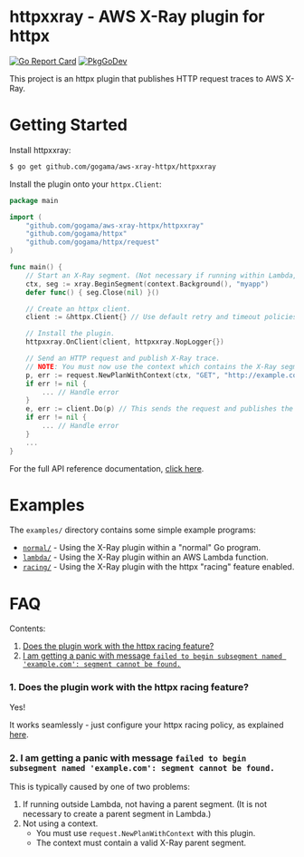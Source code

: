 httpxxray - AWS X-Ray plugin for httpx
======================================

[![Go Report Card](https://goreportcard.com/badge/github.com/gogama/aws-xray-httpx/httpxxray)](https://goreportcard.com/report/github.com/gogama/aws-xray-httpx/httpxxray) [![PkgGoDev](https://pkg.go.dev/badge/github.com/gogama/aws-xray-httpx/httpxxray)](https://pkg.go.dev/github.com/gogama/aws-xray-httpx/httpxxray)

This project is an httpx plugin that publishes HTTP request traces to AWS X-Ray.

Getting Started
===============

Install httpxxray:

```sh
$ go get github.com/gogama/aws-xray-httpx/httpxxray
```

Install the plugin onto your `httpx.Client`:

```go
package main

import (
	"github.com/gogama/aws-xray-httpx/httpxxray"
	"github.com/gogama/httpx"
	"github.com/gogama/httpx/request"
)

func main() {
	// Start an X-Ray segment. (Not necessary if running within Lambda, see examples/lambda.)
	ctx, seg := xray.BeginSegment(context.Background(), "myapp")
	defer func() { seg.Close(nil) }()

	// Create an httpx client.
	client := &httpx.Client{} // Use default retry and timeout policies

	// Install the plugin.
	httpxxray.OnClient(client, httpxxray.NopLogger{})

	// Send an HTTP request and publish X-Ray trace.
	// NOTE: You must now use the context which contains the X-Ray segment!
	p, err := request.NewPlanWithContext(ctx, "GET", "http://example.com", nil)
	if err != nil {
		... // Handle error
	}
	e, err := client.Do(p) // This sends the request and publishes the plan to X-Ray.
	if err != nil {
		... // Handle error
	}
	...
}
```

For the full API reference documentation, [click here](https://pkg.go.dev/github.com/gogama/aws-xray-httpx/httpxxray).

Examples
========

The `examples/` directory contains some simple example programs:

- [`normal/`](example/normal) - Using the X-Ray plugin within a "normal" Go program.
- [`lambda/`](example/lambda) - Using the X-Ray plugin within an AWS Lambda function.
- [`racing/`](example/racing) - Using the X-Ray plugin with the httpx "racing" feature enabled.

FAQ
===

Contents:

1. [Does the plugin work with the httpx racing feature?](#1-does-the-plugin-work-with-the-httpx-racing-feature)
2. [I am getting a panic with message `failed to begin subsegment named 'example.com': segment cannot be found.`](#2-i-am-getting-a-panic-with-message-failed-to-begin-subsegment-named-examplecom-segment-cannot-be-found)

### 1. Does the plugin work with the httpx racing feature?

Yes!

It works seamlessly - just configure your httpx racing policy, as explained
[here](https://pkg.go.dev/github.com/gogama/httpx#readme-concurrent-requests-racing).

### 2. I am getting a panic with message `failed to begin subsegment named 'example.com': segment cannot be found.`

This is typically caused by one of two problems:

1. If running outside Lambda, not having a parent segment. (It is not necessary
   to create a parent segment in Lambda.)
2. Not using a context.
    - You must use `request.NewPlanWithContext` with this plugin.
    - The context must contain a valid X-Ray parent segment.

